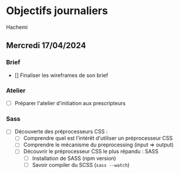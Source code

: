 # Objectifs journaliers

Hachemi

## Mercredi 17/04/2024

### Brief

- [] Finaliser les wireframes de son brief

### Atelier

- [ ] Préparer l'atelier d'initiation aux prescripteurs

### Sass

- [ ] Découverte des préprocesseurs CSS :
  - [ ] Comprendre quel est l'intérêt d'utiliser un préprocesseur CSS
  - [ ] Comprendre le mécanisme du preprocessing (input => output)
  - [ ] Découvrir le préprocesseur CSS le plus répandu : SASS
    - [ ] Installation de SASS (npm version)
    - [ ] Savoir compiler du SCSS (`sass --watch`)
